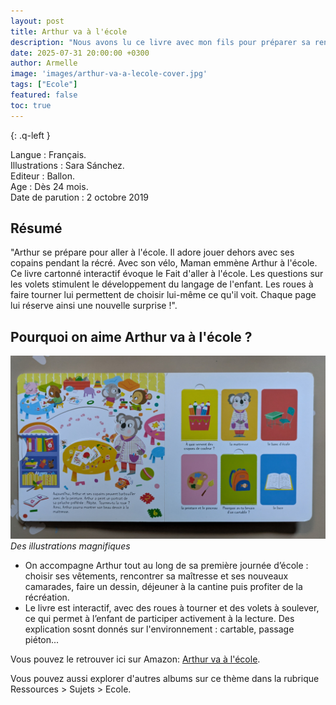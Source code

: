 ```yaml
---
layout: post
title: Arthur va à l'école
description: "Nous avons lu ce livre avec mon fils pour préparer sa rentrée en maternelle. Grâce à Arthur, il a pu découvrir étape par étape ce qui l’attendait : la maîtresse, les copains, la cantine, la récréation..."
date: 2025-07-31 20:00:00 +0300
author: Armelle
image: 'images/arthur-va-a-lecole-cover.jpg'
tags: ["Ecole"]
featured: false
toc: true
---
```


{: .q-left }

Langue : Français.  
Illustrations :  Sara Sánchez.                      
Editeur : Ballon.              
Age : Dès 24 mois.                            
Date de parution : 2 octobre 2019

## Résumé

"Arthur se prépare pour aller à l'école. Il adore jouer dehors avec ses copains pendant la récré. Avec son vélo, Maman emmène Arthur à l'école. Ce livre cartonné interactif évoque le Fait d'aller à l'école. Les questions sur les volets stimulent le développement du langage de l'enfant. Les roues à faire tourner lui permettent de choisir lui-même ce qu'il voit. Chaque page lui réserve ainsi une nouvelle surprise !".

## Pourquoi on aime Arthur va à l'école ?

![Des illustrations magnifiques](images/arthur-va-a-lecole-int.jpg)
*Des illustrations magnifiques*
- On accompagne Arthur tout au long de sa première journée d’école : choisir ses vêtements, rencontrer sa maîtresse et ses nouveaux camarades, faire un dessin, déjeuner à la cantine puis profiter de la récréation.
- Le livre est interactif, avec des roues à tourner et des volets à soulever, ce qui permet à l’enfant de participer activement à la lecture. Des explication sosnt donnés sur l'environnement : cartable, passage piéton...

Vous pouvez le retrouver ici sur Amazon: [Arthur va à l'école](https://amzn.to/4miHgcR).

Vous pouvez aussi explorer d'autres albums sur ce thème dans la rubrique Ressources > Sujets > Ecole.


